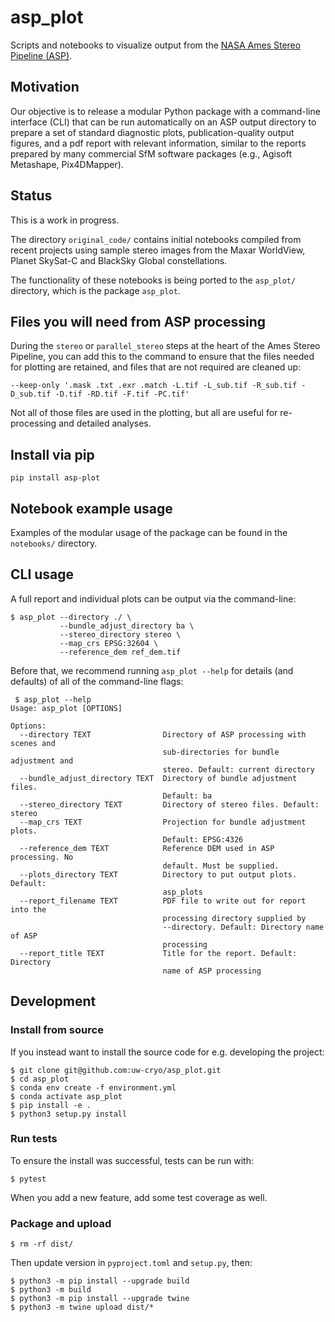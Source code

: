 # asp_plot

Scripts and notebooks to visualize output from the [NASA Ames Stereo Pipeline (ASP)](https://github.com/NeoGeographyToolkit/StereoPipeline).

## Motivation

Our objective is to release a modular Python package with a command-line interface (CLI) that can be run automatically on an ASP output directory to prepare a set of standard diagnostic plots, publication-quality output figures, and a pdf report with relevant information, similar to the reports prepared by many commercial SfM software packages (e.g., Agisoft Metashape, Pix4DMapper).


## Status

This is a work in progress.

The directory `original_code/` contains initial notebooks compiled from recent projects using sample stereo images from the Maxar WorldView, Planet SkySat-C and BlackSky Global constellations. 

The functionality of these notebooks is being ported to the `asp_plot/` directory, which is the package `asp_plot`.

## Files you will need from ASP processing

During the `stereo` or `parallel_stereo` steps at the heart of the Ames Stereo Pipeline, you can add this to the command to ensure that the files needed for plotting are retained, and files that are not required are cleaned up:

```
--keep-only '.mask .txt .exr .match -L.tif -L_sub.tif -R_sub.tif -D_sub.tif -D.tif -RD.tif -F.tif -PC.tif'
```

Not all of those files are used in the plotting, but all are useful for re-processing and detailed analyses.

## Install via pip

```
pip install asp-plot
```

## Notebook example usage

Examples of the modular usage of the package can be found in the `notebooks/` directory.


## CLI usage

A full report and individual plots can be output via the command-line:

```
$ asp_plot --directory ./ \
           --bundle_adjust_directory ba \
           --stereo_directory stereo \
           --map_crs EPSG:32604 \
           --reference_dem ref_dem.tif
```

Before that, we recommend running `asp_plot --help` for details (and defaults) of all of the command-line flags:

```
 $ asp_plot --help
Usage: asp_plot [OPTIONS]

Options:
  --directory TEXT                Directory of ASP processing with scenes and
                                  sub-directories for bundle adjustment and
                                  stereo. Default: current directory
  --bundle_adjust_directory TEXT  Directory of bundle adjustment files.
                                  Default: ba
  --stereo_directory TEXT         Directory of stereo files. Default: stereo
  --map_crs TEXT                  Projection for bundle adjustment plots.
                                  Default: EPSG:4326
  --reference_dem TEXT            Reference DEM used in ASP processing. No
                                  default. Must be supplied.
  --plots_directory TEXT          Directory to put output plots. Default:
                                  asp_plots
  --report_filename TEXT          PDF file to write out for report into the
                                  processing directory supplied by
                                  --directory. Default: Directory name of ASP
                                  processing
  --report_title TEXT             Title for the report. Default: Directory
                                  name of ASP processing
```


## Development

### Install from source

If you instead want to install the source code for e.g. developing the project:

```
$ git clone git@github.com:uw-cryo/asp_plot.git
$ cd asp_plot
$ conda env create -f environment.yml
$ conda activate asp_plot
$ pip install -e .
$ python3 setup.py install
```

### Run tests

To ensure the install was successful, tests can be run with:

```
$ pytest
```

When you add a new feature, add some test coverage as well.

### Package and upload

```
$ rm -rf dist/
```

Then update version in `pyproject.toml` and `setup.py`, then:

```
$ python3 -m pip install --upgrade build
$ python3 -m build
$ python3 -m pip install --upgrade twine
$ python3 -m twine upload dist/*
```
